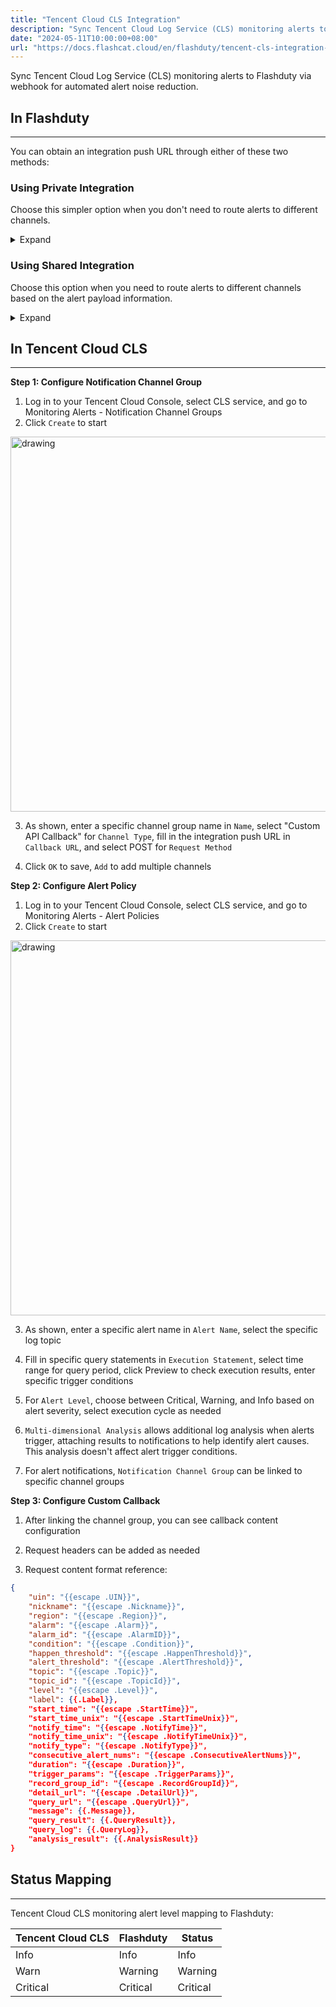 ```yaml
---
title: "Tencent Cloud CLS Integration"
description: "Sync Tencent Cloud Log Service (CLS) monitoring alerts to Flashduty via webhook for automated alert noise reduction"
date: "2024-05-11T10:00:00+08:00"
url: "https://docs.flashcat.cloud/en/flashduty/tencent-cls-integration-guide"
---
```


Sync Tencent Cloud Log Service (CLS) monitoring alerts to Flashduty via webhook for automated alert noise reduction.

<div class="hide">

## In Flashduty
---
You can obtain an integration push URL through either of these two methods:

### Using Private Integration

Choose this simpler option when you don't need to route alerts to different channels.

<details>
  <summary>Expand</summary>
  
  1. Go to the Flashduty console, select **channel**, and enter a specific channel's details page
  2. Select the **Integrations** tab, click **Add Integration** to enter the integration page
  3. Choose **Tencent Cloud CLS** integration and click **Save** to generate a card
  4. Click the generated card to view the **push URL**, copy it for later use, and you're done
  
</details>

### Using Shared Integration

Choose this option when you need to route alerts to different channels based on the alert payload information.

<details>
  <summary>Expand</summary>
  
  1. Go to the Flashduty console, select **Integration Center=>Alerts** to enter the integration selection page
  2. Select **Tencent Cloud CLS** integration:
        - **Integration Name**: Define a name for this integration
  3. Click **Save** and copy the newly generated **push URL** for later use
  4. Click **Create Route** to configure routing rules. You can match different alerts to different channels based on conditions, or set a default channel as a fallback, and adjust as needed later
  5. Done
    
</details>
</div>

## In Tencent Cloud CLS
---

**Step 1: Configure Notification Channel Group**

<div class="md-block">

1. Log in to your Tencent Cloud Console, select CLS service, and go to Monitoring Alerts - Notification Channel Groups
2. Click `Create` to start

<img alt="drawing" width="600" src="https://fcpub-1301667576.cos.ap-nanjing.myqcloud.com/flashduty/integration/tencent-cls/tencent-cls-notify.png" />

3. As shown, enter a specific channel group name in `Name`, select "Custom API Callback" for `Channel Type`, fill in the integration push URL in `Callback URL`, and select POST for `Request Method`

4. Click `OK` to save, `Add` to add multiple channels

</div>

**Step 2: Configure Alert Policy**

<div class="md-block">

1. Log in to your Tencent Cloud Console, select CLS service, and go to Monitoring Alerts - Alert Policies
2. Click `Create` to start

<img alt="drawing" width="600" src="https://fcpub-1301667576.cos.ap-nanjing.myqcloud.com/flashduty/integration/tencent-cls/tencent-cls-alert.png" />

3. As shown, enter a specific alert name in `Alert Name`, select the specific log topic

4. Fill in specific query statements in `Execution Statement`, select time range for query period, click Preview to check execution results, enter specific trigger conditions

5. For `Alert Level`, choose between Critical, Warning, and Info based on alert severity, select execution cycle as needed

6. `Multi-dimensional Analysis` allows additional log analysis when alerts trigger, attaching results to notifications to help identify alert causes. This analysis doesn't affect alert trigger conditions.

7. For alert notifications, `Notification Channel Group` can be linked to specific channel groups

</div>

**Step 3: Configure Custom Callback**

<div class="md-block">

1. After linking the channel group, you can see callback content configuration

2. Request headers can be added as needed

3. Request content format reference:

```json
{
    "uin": "{{escape .UIN}}",
    "nickname": "{{escape .Nickname}}",
    "region": "{{escape .Region}}",
    "alarm": "{{escape .Alarm}}",
    "alarm_id": "{{escape .AlarmID}}",
    "condition": "{{escape .Condition}}",
    "happen_threshold": "{{escape .HappenThreshold}}",
    "alert_threshold": "{{escape .AlertThreshold}}",
    "topic": "{{escape .Topic}}",
    "topic_id": "{{escape .TopicId}}",
    "level": "{{escape .Level}}",
    "label": {{.Label}},
    "start_time": "{{escape .StartTime}}",
    "start_time_unix": "{{escape .StartTimeUnix}}",
    "notify_time": "{{escape .NotifyTime}}",
    "notify_time_unix": "{{escape .NotifyTimeUnix}}",
    "notify_type": "{{escape .NotifyType}}",
    "consecutive_alert_nums": "{{escape .ConsecutiveAlertNums}}",
    "duration": "{{escape .Duration}}",
    "trigger_params": "{{escape .TriggerParams}}",
    "record_group_id": "{{escape .RecordGroupId}}",
    "detail_url": "{{escape .DetailUrl}}",
    "query_url": "{{escape .QueryUrl}}",
    "message": {{.Message}},
    "query_result": {{.QueryResult}},
    "query_log": {{.QueryLog}},
    "analysis_result": {{.AnalysisResult}}
}
```

</div>

## Status Mapping
---
<div class="md-block">

Tencent Cloud CLS monitoring alert level mapping to Flashduty:

| Tencent Cloud CLS | Flashduty | Status |
| ------------- | --------- | --- |
| Info          | Info      | Info
| Warn          | Warning   | Warning
| Critical      | Critical  | Critical

</div>
